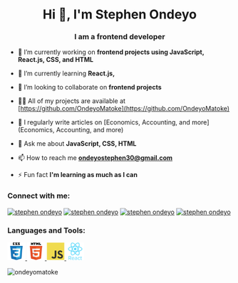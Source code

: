 <h1 align="center">Hi 👋, I'm Stephen Ondeyo</h1>
<h3 align="center">I am a frontend developer</h3>

- 🔭 I’m currently working on **frontend projects using JavaScript, React.js, CSS, and HTML**

- 🌱 I’m currently learning **React.js,**

- 👯 I’m looking to collaborate on **frontend projects**

- 👨‍💻 All of my projects are available at [https://github.com/OndeyoMatoke](https://github.com/OndeyoMatoke)

- 📝 I regularly write articles on [Economics, Accounting, and more](Economics, Accounting, and more)

- 💬 Ask me about **JavaScript, CSS, HTML**

- 📫 How to reach me **ondeyostephen30@gmail.com**

- ⚡ Fun fact **I'm learning as much as I can**

<h3 align="left">Connect with me:</h3>
<p align="left">
<a href="https://twitter.com/stephen ondeyo" target="blank"><img align="center" src="https://raw.githubusercontent.com/rahuldkjain/github-profile-readme-generator/master/src/images/icons/Social/twitter.svg" alt="stephen ondeyo" height="30" width="40" /></a>
<a href="https://linkedin.com/in/stephen ondeyo" target="blank"><img align="center" src="https://raw.githubusercontent.com/rahuldkjain/github-profile-readme-generator/master/src/images/icons/Social/linked-in-alt.svg" alt="stephen ondeyo" height="30" width="40" /></a>
<a href="https://fb.com/stephen ondeyo" target="blank"><img align="center" src="https://raw.githubusercontent.com/rahuldkjain/github-profile-readme-generator/master/src/images/icons/Social/facebook.svg" alt="stephen ondeyo" height="30" width="40" /></a>
<a href="https://instagram.com/stephen ondeyo" target="blank"><img align="center" src="https://raw.githubusercontent.com/rahuldkjain/github-profile-readme-generator/master/src/images/icons/Social/instagram.svg" alt="stephen ondeyo" height="30" width="40" /></a>
</p>

<h3 align="left">Languages and Tools:</h3>
<p align="left"> <a href="https://www.w3schools.com/css/" target="_blank" rel="noreferrer"> <img src="https://raw.githubusercontent.com/devicons/devicon/master/icons/css3/css3-original-wordmark.svg" alt="css3" width="40" height="40"/> </a> <a href="https://www.w3.org/html/" target="_blank" rel="noreferrer"> <img src="https://raw.githubusercontent.com/devicons/devicon/master/icons/html5/html5-original-wordmark.svg" alt="html5" width="40" height="40"/> </a> <a href="https://developer.mozilla.org/en-US/docs/Web/JavaScript" target="_blank" rel="noreferrer"> <img src="https://raw.githubusercontent.com/devicons/devicon/master/icons/javascript/javascript-original.svg" alt="javascript" width="40" height="40"/> </a> <a href="https://reactjs.org/" target="_blank" rel="noreferrer"> <img src="https://raw.githubusercontent.com/devicons/devicon/master/icons/react/react-original-wordmark.svg" alt="react" width="40" height="40"/> </a> </p>

<p><img align="center" src="https://github-readme-stats.vercel.app/api/top-langs?username=ondeyomatoke&show_icons=true&locale=en&layout=compact" alt="ondeyomatoke" /></p>
